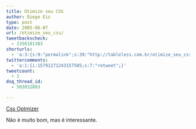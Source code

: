 ```yaml
---
title: Otimize seu CSS
author: Diego Eis
type: post
date: 2005-06-07
url: /otimize_seu_css/
tweetbackscheck:
  - 1356181383
shorturls:
  - 'a:3:{s:9:"permalink";s:39:"http://tableless.com.br/otimize_seu_css";s:7:"tinyurl";s:26:"http://tinyurl.com/4366bd2";s:4:"isgd";s:19:"http://is.gd/awCeMb";}'
twittercomments:
  - 'a:1:{i:15791271243157505;s:7:"retweet";}'
tweetcount:
  - 1
dsq_thread_id:
  - 503032803

---
```

[Css Optmizer][1] 

Não é muito bom, mas é interessante.

 [1]: http://cdburnerxp.se/cssparse/css_optimiser.php